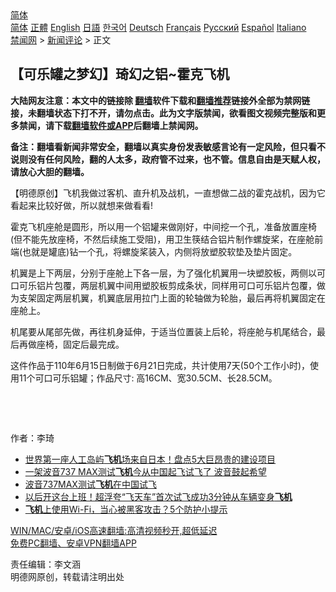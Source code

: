 <!-- 面包屑导航 --> <div class="breadcrumb"><!-- GTranslate: https://gtranslate.io/ -->  <div class="switcher notranslate">  <div class="selected">  <a href="#" onclick="return false;"> 简体</a>  </div>  <div class="option">  <a href="https://www.bannedbook.org" onclick="doGTranslate('zh-CN|zh-CN');jQuery('div.switcher div.selected a').html(jQuery(this).html());return false;" title="简体中文" class="nturl selected"> 简体</a>  <a href="https://www.bannedbook.org/zh-tw/" onclick="doGTranslate('zh-CN|zh-TW');jQuery('div.switcher div.selected a').html(jQuery(this).html());return false;" title="繁體中文" class="nturl"> 正體</a>  <a href="https://www.bannedbook.org/en/" onclick="doGTranslate('zh-CN|en');jQuery('div.switcher div.selected a').html(jQuery(this).html());return false;" title="English" class="nturl"> English</a>  <a href="https://www.bannedbook.org/ja/" onclick="doGTranslate('zh-CN|ja');jQuery('div.switcher div.selected a').html(jQuery(this).html());return false;" title="日本語" class="nturl"> 日語</a>  <a href="https://www.bannedbook.org/ko/" onclick="doGTranslate('zh-CN|ko');jQuery('div.switcher div.selected a').html(jQuery(this).html());return false;" title="한국어" class="nturl"> 한국어</a>  <a href="https://www.bannedbook.org/de/" onclick="doGTranslate('zh-CN|de');jQuery('div.switcher div.selected a').html(jQuery(this).html());return false;" title="Deutsch" class="nturl"> Deutsch</a>  <a href="https://www.bannedbook.org/fr/" onclick="doGTranslate('zh-CN|fr');jQuery('div.switcher div.selected a').html(jQuery(this).html());return false;" title="Français" class="nturl"> Français</a>  <a href="https://www.bannedbook.org/ru/" onclick="doGTranslate('zh-CN|ru');jQuery('div.switcher div.selected a').html(jQuery(this).html());return false;" title="Русский" class="nturl"> Русский</a>  <a href="https://www.bannedbook.org/es/" onclick="doGTranslate('zh-CN|es');jQuery('div.switcher div.selected a').html(jQuery(this).html());return false;" title="Español" class="nturl"> Español</a>  <a href="https://www.bannedbook.org/it/" onclick="doGTranslate('zh-CN|it');jQuery('div.switcher div.selected a').html(jQuery(this).html());return false;" title="Italiano" class="nturl"> Italiano</a>  </div>  </div>      <div class='breadcrumb-sub'><!-- Breadcrumb NavXT 6.3.0 --> <a href="https://www.bannedbook.org/" class="home">禁闻网</a> &gt; <a href="https://www.bannedbook.org/bnews/comments/" class="category">新闻评论</a> &gt; 正文</div></div><h2>【可乐罐之梦幻】琦幻之铝~霍克飞机</h2> <p class="notice"><b>大陆网友注意：本文中的链接除 <a href="https://github.com/bannedbook/fanqiang" >翻墙</a>软件下载和<a href="https://github.com/killgcd/justmysocks/blob/master/README.md">翻墙推荐</a>链接外全部为禁网链接，未翻墙状态下打不开，请勿点击。此为文字版禁闻，欲看图文视频完整版和更多禁闻，请下载<a href="https://github.com/bannedbook/fanqiang">翻墙软件或APP</a>后翻墙上禁闻网。</p><p>备注：翻墙看新闻非常安全，翻墙以真实身份发表敏感言论有一定风险，但只看不说则没有任何风险，翻的人太多，政府管不过来，也不管。信息自由是天赋人权，请放心大胆的翻墙。</b></p>  <div class="entry"> <p>              <a href="https://i0.wp.com/upload-images-bucket-v64rleca837do.s3.eu-west-1.amazonaws.com/wp-content/uploads/2021/08/12133033/227922353_4018165981636634_164922587509438540_n-1.jpg?fit=1280%2C720&#038;ssl=1" data-caption=""></a>                            </p> <p>【明德原创】飞机我做过客机、直升机及战机，一直想做二战的霍克战机，因为它看起来比较好做，所以就想来做看看!</p> <p>霍克飞机座舱是圆形，所以用一个铝罐来做刚好，中间挖一个孔，准备放置座椅(但不能先放座椅，不然后续施工受阻)，用卫生筷结合铝片制作螺旋桨，在座舱前端(也就是罐底)钻一个孔，将螺旋桨装入，内侧将放塑胶软垫及垫片固定。</p> <p>机翼是上下两层，分别于座舱上下各一层，为了强化机翼用一块塑胶板，两侧以可口可乐铝片包覆，两层机翼中间用塑胶板剪成条状，同样用可口可乐铝片包覆，做为支架固定两层机翼，机翼底层用拉门上面的轮轴做为轮胎，最后再将机翼固定在座舱上。</p> <p>机尾要从尾部先做，再往机身延伸，于适当位置装上后轮，将座舱与机尾结合，最后再做座椅，固定后最完成。</p>  <p>这件作品于110年6月15日制做于6月21日完成，共计使用7天(50个工作小时)，使用11个可口可乐铝罐；作品尺寸: 高16CM、宽30.5CM、长28.5CM。</p> <p></p> <p></p> <p></p> <p></p>  <p></p> <p></p> <p></p> <p></p> <p></p>  <p>&nbsp;</p> <p>&nbsp;</p> <p>作者：李琦</p> <ul class='op-related-articles' title='相关阅读'> <li><a href='https://www.bannedbook.org/bnews/funmedia/20210812/1604879.html' target='_blank'>世界第一座人工岛屿<b>飞机</b>场来自日本！盘点5大巨昂贵的建设项目</a></li> <li><a href='https://www.bannedbook.org/bnews/headline/20210811/1604585.html' target='_blank'>一架波音737 MAX测试<b>飞机</b>今从中国起飞试飞了 波音鼓起希望</a></li> <li><a href='https://www.bannedbook.org/bnews/baitai/20210811/1604528.html' target='_blank'>波音737MAX测试<b>飞机</b>在中国试飞</a></li> <li><a href='https://www.bannedbook.org/bnews/funmedia/20210810/1603477.html' target='_blank'>以后开这台上班！超浮夸“飞天车”首次试飞成功3分钟从车辆变身<b>飞机</b></a></li> <li><a href='https://www.bannedbook.org/bnews/comments/20210808/1602418.html' target='_blank'><b>飞机</b>上使用Wi-Fi，当心被黑客攻击？5个防护小提示</a></li> </ul> <p class="texttj"> <a href="https://github.com/bannedbook/fanqiang/wiki/V2ray%E6%9C%BA%E5%9C%BA" target="_blank">WIN/MAC/安卓/iOS高速翻墙:高清视频秒开,超低延迟</a><br/> <a href="https://github.com/bannedbook/fanqiang/wiki/%E7%A6%81%E9%97%BB%E7%BD%91%E5%AE%89%E5%8D%93%E7%BF%BB%E5%A2%99%E6%96%B0%E9%97%BBAPP" target="_blank">免费PC翻墙、安卓VPN翻墙APP</a></p><p>责任编辑：李文涵<br /> 明德网原创，转载请注明出处</p> <a name='sharetosocial'></a>  <div style="margin-bottom:5px;padding-bottom:5px;clear:both"> <div id="archive-pix-1" class="banner-ads"> <!-- AuctionX Display platform tag START --> <div id="26318x728x90x621x_ADSLOT2" clicktrack="%%CLICK_URL_ESC%%"></div> <!-- AuctionX Display platform tag END --> </div> <div id="archive-pix-2" class="banner-ads"> <!-- AuctionX Display platform tag START --> <div id="26315x300x250x621x_ADSLOT2" clicktrack="%%CLICK_URL_ESC%%"></div> <!-- AuctionX Display platform tag END --> </div> </div>  <div id="archive-pix-1" class="banner-ads"> <!-- AuctionX Display platform tag START --> <div id="26318x728x90x621x_ADSLOT3" clicktrack="%%CLICK_URL_ESC%%"></div> <!-- AuctionX Display platform tag END --> </div> </div><!--END ENTRY--> 